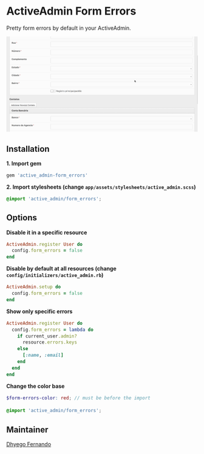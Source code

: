 # ActiveAdmin Form Errors
Pretty form errors by default in your ActiveAdmin.

<img src="./demo.gif"/>

## Installation
**1. Import gem**
```ruby
gem 'active_admin-form_errors'
```

**2. Import stylesheets (change `app/assets/stylesheets/active_admin.scss`)**
```scss
@import 'active_admin/form_errors';
```

## Options
**Disable it in a specific resource**
```ruby
ActiveAdmin.register User do
  config.form_errors = false
end
```

**Disable by default at all resources (change `config/initializers/active_admin.rb`)**
```ruby
ActiveAdmin.setup do
  config.form_errors = false
end
```

**Show only specific errors**
```ruby
ActiveAdmin.register User do
  config.form_errors = lambda do
    if current_user.admin?
      resource.errors.keys
    else
      [:name, :email]
    end
  end
end
```

**Change the color base**
```scss
$form-errors-color: red; // must be before the import

@import 'active_admin/form_errors';
```

## Maintainer
[Dhyego Fernando](https://github.com/dhyegofernando)

